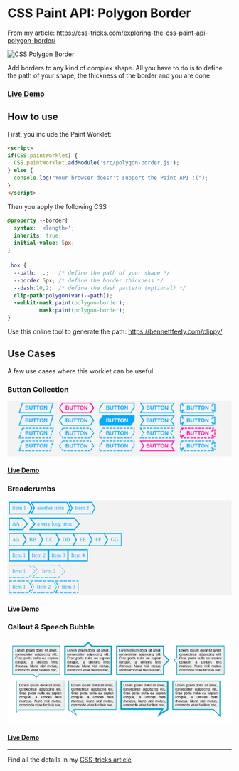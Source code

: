 # CSS Paint API: Polygon Border

From my article: https://css-tricks.com/exploring-the-css-paint-api-polygon-border/

![CSS Polygon Border](https://css-tricks.com/wp-content/uploads/2021/09/header-polygon-border.png)

Add borders to any kind of complex shape. All you have to do is to define the path of your shape, the thickness of the border and you are done.

### [Live Demo](https://afif13.github.io/CSS-polygon-border/)

## How to use
First, you include the Paint Worklet:

```html
<script>
if(CSS.paintWorklet) {              
  CSS.paintWorklet.addModule('src/polygon-border.js');
} else {
  console.log("Your browser doesn't support the Paint API :(");
}
</script>
```

Then you apply the following CSS

```css
@property --border{
  syntax: '<length>';
  inherits: true;
  initial-value: 5px;
}

.box {
  --path: ..;   /* define the path of your shape */
  --border:5px; /* define the border thickness */
  --dash:10,2;  /* define the dash pattern (optional) */
  clip-path:polygon(var(--path));
  -webkit-mask:paint(polygon-border);
          mask:paint(polygon-border);
}
```
Use this online tool to generate the path: https://bennettfeely.com/clippy/

## Use Cases

A few use cases where this worklet can be useful

### Button Collection

![CSS Button Collection](https://github.com/Afif13/CSS-polygon-border/blob/b2caeace03930fe236089d3e581f17ab88b0c8a7/button%20collection.png)

#### [Live Demo](https://codepen.io/t_afif/pen/abwBPPz)

### Breadcrumbs

![CSS Breadcrumbs](https://github.com/Afif13/CSS-polygon-border/blob/b2caeace03930fe236089d3e581f17ab88b0c8a7/breadcrumb.png)

#### [Live Demo](https://codepen.io/t_afif/pen/powNXwR)

### Callout & Speech Bubble

![CSS Speech Bubble](https://github.com/Afif13/CSS-polygon-border/blob/b2caeace03930fe236089d3e581f17ab88b0c8a7/callout%20speech%20bubble.png)

#### [Live Demo](https://codepen.io/t_afif/pen/qBjRPeV)

----

Find all the details in my [CSS-tricks article](https://css-tricks.com/exploring-the-css-paint-api-polygon-border/)
